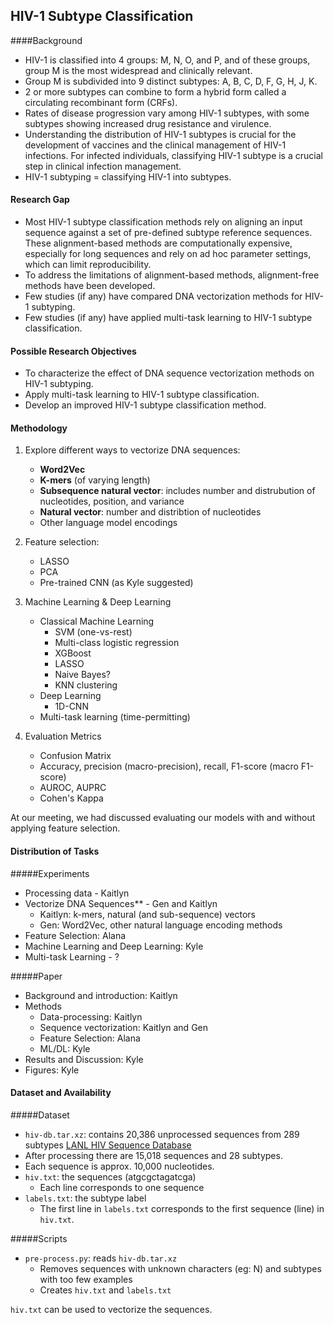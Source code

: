 ## HIV-1 Subtype Classification 

####Background 

* HIV-1 is classified into 4 groups: M, N, O, and P, and of these groups, group M is the most widespread and clinically relevant. 
* Group M is subdivided into 9 distinct subtypes: A, B, C, D, F, G, H, J, K. 
* 2 or more subtypes can combine to form a hybrid form called a circulating recombinant form (CRFs). 
* Rates of disease progression vary among HIV-1 subtypes, with some subtypes showing increased drug resistance and virulence. 
* Understanding the distribution of HIV-1 subtypes is crucial for the development of vaccines and the clinical management of HIV-1 infections.  For infected individuals, classifying HIV-1 subtype is a crucial step in clinical infection management.  
* HIV-1 subtyping = classifying HIV-1 into subtypes. 

#### Research Gap 
* Most HIV-1 subtype classification methods rely on aligning an input sequence against a set of pre-defined subtype reference sequences. These alignment-based methods are computationally expensive, especially for long sequences and rely on ad hoc parameter settings, which can limit reproducibility. 
* To address the limitations of alignment-based methods, alignment-free methods have been developed. 
* Few studies (if any) have compared DNA vectorization methods for HIV-1 subtyping. 
* Few studies (if any) have applied multi-task learning to HIV-1 subtype classification. 

#### Possible Research Objectives 
* To characterize the effect of DNA sequence vectorization methods on HIV-1 subtyping. 
* Apply multi-task learning to HIV-1 subtype classification. 
* Develop an improved HIV-1 subtype classification method. 

#### Methodology 

1. Explore different ways to vectorize DNA sequences: 
    * **Word2Vec** 
    * **K-mers** (of varying length)
    * **Subsequence natural vector**: includes number and distrubution of nucleotides, position, and variance 
    * **Natural vector**: number and distribtion of nucleotides
    * Other language model encodings
 
2. Feature selection:
    * LASSO
    * PCA
    * Pre-trained CNN (as Kyle suggested)  

3. Machine Learning & Deep Learning  
    * Classical Machine Learning 
        * SVM (one-vs-rest)
        * Multi-class logistic regression 
        * XGBoost
        * LASSO
        * Naive Bayes?  
        * KNN clustering 
    * Deep Learning 
        * 1D-CNN 
    * Multi-task learning (time-permitting)
    
4. Evaluation Metrics 
    * Confusion Matrix
    * Accuracy, precision (macro-precision), recall, F1-score (macro F1-score)
    * AUROC, AUPRC
    * Cohen's Kappa 
    
At our meeting, we had discussed evaluating our models with and without applying feature selection. 


#### Distribution of Tasks 

#####Experiments 
* Processing data - Kaitlyn  
* Vectorize DNA Sequences** - Gen and Kaitlyn 
    * Kaitlyn: k-mers, natural (and sub-sequence) vectors
    * Gen: Word2Vec, other natural language encoding methods 
* Feature Selection: Alana 
* Machine Learning and Deep Learning: Kyle 
* Multi-task Learning - ? 

#####Paper
* Background and introduction: Kaitlyn 
* Methods 
    * Data-processing: Kaitlyn 
    * Sequence vectorization: Kaitlyn and Gen 
    * Feature Selection: Alana 
    * ML/DL: Kyle 
* Results and Discussion: Kyle 
* Figures: Kyle  

#### Dataset and Availability 

#####Dataset 
* `hiv-db.tar.xz`: contains 20,386 unprocessed sequences from 289 subtypes [LANL HIV Sequence Database](https://www.hiv.lanl.gov/components/sequence/HIV/search/search.html)
* After processing there are 15,018 sequences and 28 subtypes. 
* Each sequence is approx. 10,000 nucleotides.
* `hiv.txt`: the sequences (atgcgctagatcga) 
    * Each line corresponds to one sequence
* `labels.txt`: the subtype label 
    * The first line in `labels.txt` corresponds to the first sequence (line) in `hiv.txt`. 

#####Scripts 
* `pre-process.py`: reads `hiv-db.tar.xz`
    * Removes sequences with unknown characters (eg: N) and subtypes with too few examples 
    * Creates `hiv.txt` and `labels.txt`

`hiv.txt` can be used to vectorize the sequences.  
